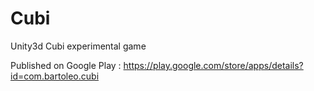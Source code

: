 Cubi
====

Unity3d Cubi experimental game

Published on Google Play : https://play.google.com/store/apps/details?id=com.bartoleo.cubi
